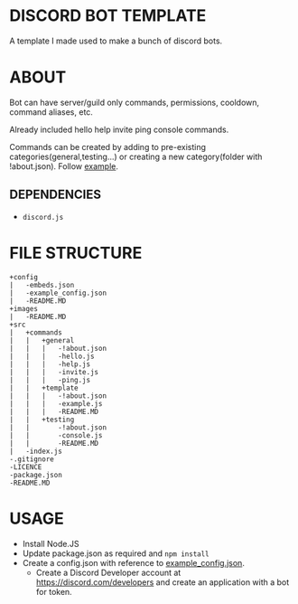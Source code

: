 # DISCORD BOT TEMPLATE 

A template I made used to make a bunch of discord bots.

# ABOUT
Bot can have server/guild only commands, permissions, cooldown, command aliases, etc.

Already included hello help invite ping console commands. 

Commands can be created by adding to pre-existing categories(general,testing...) or creating a new category(folder with !about.json).
Follow [example](./src/commands/template/example.js).

## DEPENDENCIES
- `discord.js`

# FILE STRUCTURE 

```
+config
|   -embeds.json
|   -example_config.json
|   -README.MD
+images
|   -README.MD
+src
|   +commands
|   |   +general
|   |   |   -!about.json
|   |   |   -hello.js
|   |   |   -help.js
|   |   |   -invite.js
|   |   |   -ping.js
|   |   +template
|   |   |   -!about.json
|   |   |   -example.js
|   |   |   -README.MD
|   |   +testing
|   |       -!about.json
|   |       -console.js
|   |       -README.MD
|   -index.js
-.gitignore
-LICENCE
-package.json
-README.MD
```

# USAGE

- Install Node.JS
- Update package.json as required and `npm install`
- Create a config.json with reference to [example_config.json](./config/example_config.json).
  - Create a Discord Developer account at https://discord.com/developers and create an application with a bot for token.
  
 

